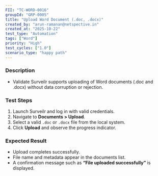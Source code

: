 ```yaml
---
FII: "TC-WORD-0016"
groupId: "GRP-0005"
title: "Upload Word Document (.doc, .docx)"
created_by: "arun-ramanan@netspective.in"
created_at: "2025-10-22"
test_type: "Automation"
tags: ["Word"]
priority: "High"
test_cycles: ["1.0"]
scenario_type: "happy path"
---
```


### Description
- Validate Surveilr supports uploading of Word documents (.doc and .docx) without data corruption or rejection.

### Test Steps
1. Launch Surveilr and log in with valid credentials.  
2. Navigate to **Documents > Upload**.  
3. Select a valid `.doc` or `.docx` file from the local system.  
4. Click **Upload** and observe the progress indicator.  

### Expected Result
- Upload completes successfully.  
- File name and metadata appear in the documents list.  
- A confirmation message such as **“File uploaded successfully”** is displayed.
